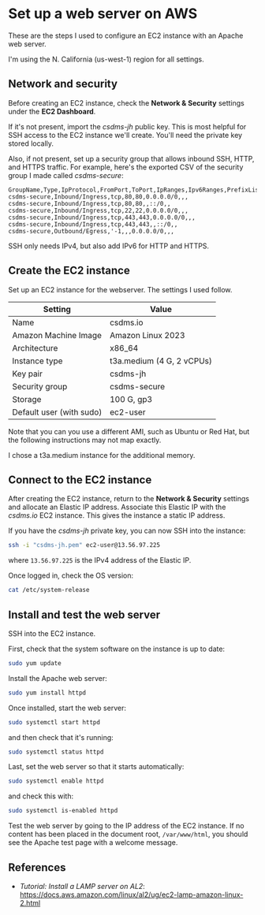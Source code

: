 # Set up a web server on AWS

These are the steps I used to configure an EC2 instance
with an Apache web server.

I'm using the N. California (us-west-1) region for all settings.

## Network and security

Before creating an EC2 instance,
check the **Network & Security** settings under the **EC2 Dashboard**.

If it's not present,
import the *csdms-jh* public key.
This is most helpful for SSH access to the EC2 instance we'll create.
You'll need the private key stored locally.

Also, if not present,
set up a security group that allows inbound SSH, HTTP, and HTTPS traffic.
For example,
here's the exported CSV of the security group I made called *csdms-secure*:
```csv
GroupName,Type,IpProtocol,FromPort,ToPort,IpRanges,Ipv6Ranges,PrefixListIds,UserIdGroupPairs
csdms-secure,Inbound/Ingress,tcp,80,80,0.0.0.0/0,,,
csdms-secure,Inbound/Ingress,tcp,80,80,,::/0,,
csdms-secure,Inbound/Ingress,tcp,22,22,0.0.0.0/0,,,
csdms-secure,Inbound/Ingress,tcp,443,443,0.0.0.0/0,,,
csdms-secure,Inbound/Ingress,tcp,443,443,,::/0,,
csdms-secure,Outbound/Egress,'-1,,,0.0.0.0/0,,,
```
SSH only needs IPv4, but also add IPv6 for HTTP and HTTPS.

## Create the EC2 instance

Set up an EC2 instance for the webserver.
The settings I used follow.

| Setting | Value
| ------- | -----
| Name | csdms.io
| Amazon Machine Image | Amazon Linux 2023
| Architecture | x86_64
| Instance type | t3a.medium (4 G, 2 vCPUs)
| Key pair | csdms-jh
| Security group | csdms-secure
| Storage | 100 G, gp3
| Default user (with sudo) | ec2-user

Note that you can you use a different AMI, such as Ubuntu or Red Hat, but the following instructions may not map exactly.

I chose a t3a.medium instance for the additional memory.

## Connect to the EC2 instance

After creating the EC2 instance,
return to the **Network & Security** settings
and allocate an Elastic IP address.
Associate this Elastic IP with the *csdms.io* EC2 instance.
This gives the instance a static IP address.

If you have the *csdms-jh* private key,
you can now SSH into the instance:
```bash
ssh -i "csdms-jh.pem" ec2-user@13.56.97.225
```
where `13.56.97.225` is the IPv4 address of the Elastic IP.

Once logged in, check the OS version:
```bash
cat /etc/system-release
```

## Install and test the web server

SSH into the EC2 instance.

First, check that the system software on the instance is up to date:
```bash
sudo yum update
```

Install the Apache web server:
```bash
sudo yum install httpd
```

Once installed, start the web server:
```bash
sudo systemctl start httpd
```
and then check that it's running:
```bash
sudo systemctl status httpd
```

Last, set the web server so that it starts automatically:
```bash
sudo systemctl enable httpd
```
and check this with:
```bash
sudo systemctl is-enabled httpd
```

Test the web server by going to the IP address of the EC2 instance.
If no content has been placed in the document root, `/var/www/html`, you should see the Apache test page with a welcome message.

## References

* *Tutorial: Install a LAMP server on AL2*: https://docs.aws.amazon.com/linux/al2/ug/ec2-lamp-amazon-linux-2.html
